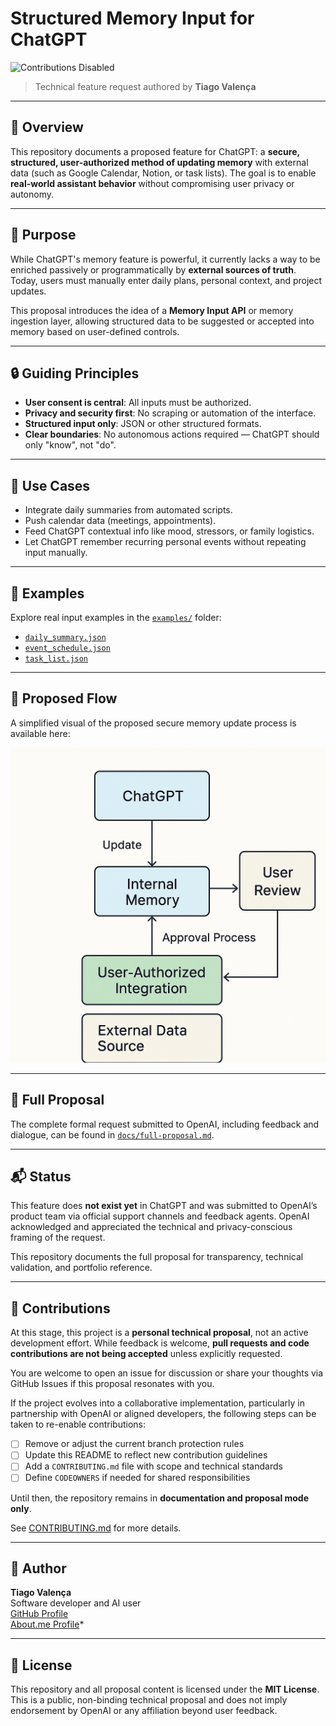 # Structured Memory Input for ChatGPT

![Contributions Disabled](https://img.shields.io/badge/contributions-disabled-lightgrey?style=flat-square)

> Technical feature request authored by **Tiago Valença**

---

## 📘 Overview

This repository documents a proposed feature for ChatGPT: a **secure, structured, user-authorized method of updating memory** with external data (such as Google Calendar, Notion, or task lists). The goal is to enable **real-world assistant behavior** without compromising user privacy or autonomy.

---

## 🎯 Purpose

While ChatGPT's memory feature is powerful, it currently lacks a way to be enriched passively or programmatically by **external sources of truth**. Today, users must manually enter daily plans, personal context, and project updates.

This proposal introduces the idea of a **Memory Input API** or memory ingestion layer, allowing structured data to be suggested or accepted into memory based on user-defined controls.

---

## 🔒 Guiding Principles

- **User consent is central**: All inputs must be authorized.
- **Privacy and security first**: No scraping or automation of the interface.
- **Structured input only**: JSON or other structured formats.
- **Clear boundaries**: No autonomous actions required — ChatGPT should only "know", not "do".

---

## 🧠 Use Cases

- Integrate daily summaries from automated scripts.
- Push calendar data (meetings, appointments).
- Feed ChatGPT contextual info like mood, stressors, or family logistics.
- Let ChatGPT remember recurring personal events without repeating input manually.

---

## 🧾 Examples

Explore real input examples in the [`examples/`](./examples) folder:

- [`daily_summary.json`](./examples/daily_summary.json)
- [`event_schedule.json`](./examples/event_schedule.json)
- [`task_list.json`](./examples/task_list.json)

---

## 🧭 Proposed Flow

A simplified visual of the proposed secure memory update process is available here:

![Memory Flow Diagram](./diagrams/memory_flow_diagram.png)

---

## 📄 Full Proposal

The complete formal request submitted to OpenAI, including feedback and dialogue, can be found in [`docs/full-proposal.md`](./docs/full-proposal.md).

---

## 📬 Status

This feature does **not exist yet** in ChatGPT and was submitted to OpenAI’s product team via official support channels and feedback agents. OpenAI acknowledged and appreciated the technical and privacy-conscious framing of the request.

This repository documents the full proposal for transparency, technical validation, and portfolio reference.

---

## 🤝 Contributions

At this stage, this project is a **personal technical proposal**, not an active development effort. While feedback is welcome, **pull requests and code contributions are not being accepted** unless explicitly requested.

You are welcome to open an issue for discussion or share your thoughts via GitHub Issues if this proposal resonates with you.

If the project evolves into a collaborative implementation, particularly in partnership with OpenAI or aligned developers, the following steps can be taken to re-enable contributions:

- [ ] Remove or adjust the current branch protection rules
- [ ] Update this README to reflect new contribution guidelines
- [ ] Add a `CONTRIBUTING.md` file with scope and technical standards
- [ ] Define `CODEOWNERS` if needed for shared responsibilities

Until then, the repository remains in **documentation and proposal mode only**.

See [CONTRIBUTING.md](./CONTRIBUTING.md) for more details.

---

## 👤 Author

**Tiago Valença**  
Software developer and AI user  
[GitHub Profile](https://github.com/tqvalenca)  
[About.me Profile](https://about.me/tvalenca)*

---

## 📄 License

This repository and all proposal content is licensed under the **MIT License**. This is a public, non-binding technical proposal and does not imply endorsement by OpenAI or any affiliation beyond user feedback.
